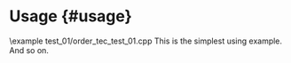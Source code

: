 # Usage {#usage}
\example test_01/order_tec_test_01.cpp
This is the simplest using example.
And so on.